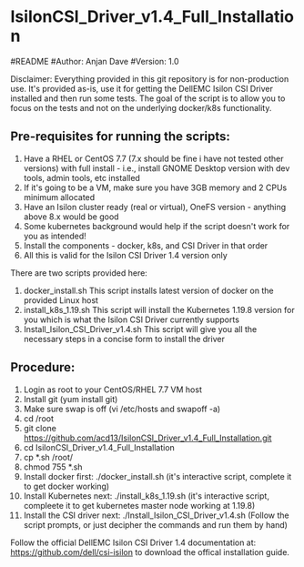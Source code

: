 # IsilonCSI_Driver_v1.4_Full_Installation
#README
#Author: Anjan Dave
#Version: 1.0

Disclaimer:
Everything provided in this git repository is for non-production use. It's provided as-is, use it for getting the DellEMC Isilon CSI Driver installed and then run some tests. The goal of the script is to allow you to focus on the tests and not on the underlying docker/k8s functionality.

Pre-requisites for running the scripts:
----------------------------------------
1. Have a RHEL or CentOS 7.7 (7.x should be fine i have not tested other versions) with full install - i.e., install GNOME Desktop version with dev tools, admin tools, etc installed
2. If it's going to be a VM, make sure you have 3GB memory and 2 CPUs minimum allocated
3. Have an Isilon cluster ready (real or virtual), OneFS version - anything above 8.x would be good
4. Some kubernetes background would help if the script doesn't work for you as intended!
5. Install the components - docker, k8s, and CSI Driver in that order
6. All this is valid for the Isilon CSI Driver 1.4 version only

There are two scripts provided here:
1. docker_install.sh
This script installs latest version of docker on the provided Linux host
2. install_k8s_1.19.sh
This script will install the Kubernetes 1.19.8 version for you which is what the Isilon CSI Driver currently supports
3. Install_Isilon_CSI_Driver_v1.4.sh
This script will give you all the necessary steps in a concise form to install the driver

Procedure:
--------------
1. Login as root to your CentOS/RHEL 7.7 VM host
2. Install git (yum install git)
3. Make sure swap is off (vi /etc/hosts and swapoff -a)
4. cd /root
5. git clone https://github.com/acd13/IsilonCSI_Driver_v1.4_Full_Installation.git
6. cd IsilonCSI_Driver_v1.4_Full_Installation
7. cp *.sh /root/
8. chmod 755 *.sh
9. Install docker first: ./docker_install.sh (it's interactive script, complete it to get docker working)
10. Install Kubernetes next: ./install_k8s_1.19.sh (it's interactive script, compleete it to get kubernetes master node working at 1.19.8)
11. Install the CSI driver next: ./Install_Isilon_CSI_Driver_v1.4.sh (Follow the script prompts, or just decipher the commands and run them by hand)

Follow the official DellEMC Isilon CSI Driver 1.4 documentation at: https://github.com/dell/csi-isilon to download the offical installation guide.
